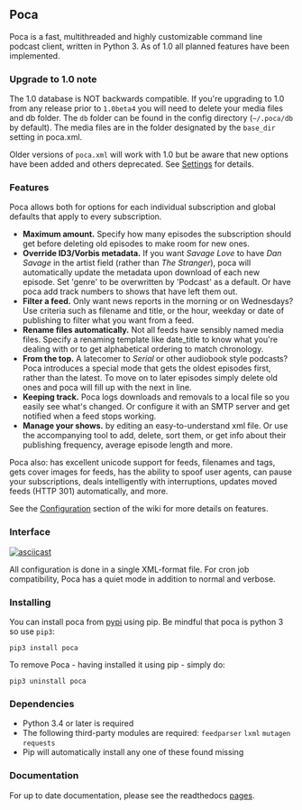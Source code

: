 ## Poca
Poca is a fast, multithreaded and highly customizable command line podcast 
client, written in Python 3. As of 1.0 all planned features have been 
implemented.

### Upgrade to 1.0 note
The 1.0 database is NOT backwards compatible. If you're upgrading to 1.0 
from any release prior to `1.0beta4` you will need to delete your media files 
and db folder. The `db` folder can be found in the config directory 
(`~/.poca/db` by default). The media files are in the folder designated by 
the `base_dir` setting in poca.xml. 

Older versions of `poca.xml` will work with 1.0 but be aware that new options
have been added and others deprecated. See 
[Settings](https://github.com/brokkr/poca/wiki/Settings) for 
details.

### Features
Poca allows both for options for each individual subscription and
global defaults that apply to every subscription.

 * **Maximum amount.** Specify how many episodes the subscription should get 
   before deleting old episodes to make room for new ones.
 * **Override ID3/Vorbis metadata.** If you want _Savage Love_ to have _Dan 
   Savage_ in the artist field (rather than _The Stranger_), poca will 
   automatically update the metadata upon download of each new episode. Set
   'genre' to be overwritten by 'Podcast' as a default. Or have poca add track
   numbers to shows that have left them out.
 * **Filter a feed.** Only want news reports in the morning or on Wednesdays? 
   Use criteria such as filename and title, or the hour, weekday or date of 
   publishing to filter what you want from a feed.
 * **Rename files automatically.** Not all feeds have sensibly named media 
   files. Specify a renaming template like date_title to know what you're
   dealing with or to get alphabetical ordering to match chronology.
 * **From the top.** A latecomer to _Serial_ or other audiobook style podcasts?
   Poca introduces a special mode that gets the oldest episodes first, rather 
   than the latest. To move on to later episodes simply delete old ones and 
   poca will fill up with the next in line.
 * **Keeping track.** Poca logs downloads and removals to a local file so you
   easily see what's changed. Or configure it with an SMTP server and get
   notified when a feed stops working.
 * **Manage your shows.** by editing an easy-to-understand xml file. Or use
   the accompanying tool to add, delete, sort them, or get info about their
   publishing frequency, average episode length and more.

Poca also: has excellent unicode support for feeds, filenames and tags, gets 
cover images for feeds, has the ability to spoof user agents, can pause your
subscriptions, deals intelligently with interruptions, updates moved feeds
(HTTP 301) automatically, and more.

See the [Configuration](https://github.com/brokkr/poca/wiki/Configuration) 
section of the wiki for more details on features.

### Interface
[![asciicast](https://asciinema.org/a/OScSRCdsKGZLntYJ9K6LYSNMT.png)](https://asciinema.org/a/OScSRCdsKGZLntYJ9K6LYSNMT)

All configuration is done in a single XML-format file. For cron job 
compatibility, Poca has a quiet mode in addition to normal and verbose.

### Installing
You can install poca from [pypi](https://pypi.python.org/pypi/poca) using
pip. Be mindful that poca is python 3 so use `pip3`:

    pip3 install poca

To remove Poca - having installed it using pip - simply do:

    pip3 uninstall poca


### Dependencies
 * Python 3.4 or later is required
 * The following third-party modules are required: `feedparser` `lxml` `mutagen` `requests`
 * Pip will automatically install any one of these found missing

### Documentation
For up to date documentation, please see the readthedocs [pages](http://poca.readthedocs.io).
